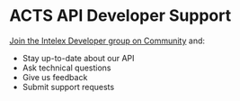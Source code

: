 # ACTS API Developer Support

[Join the Intelex Developer group on Community](https://community.intelex.com/connect/groups/developer-community) and:

* Stay up-to-date about our API
* Ask technical questions
* Give us feedback
* Submit support requests